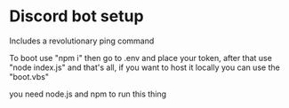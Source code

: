 # Discord bot setup
Includes a revolutionary ping command

To boot use "npm i" then go to .env and place your token, after that use "node index.js" and that's all, if you want to host it locally you can use the "boot.vbs"

you need node.js and npm to run this thing
